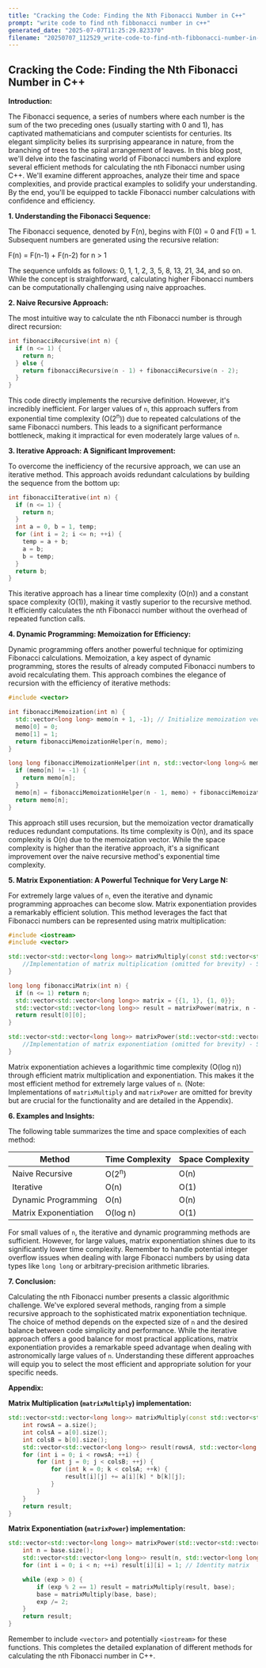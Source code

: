 ```yaml
---
title: "Cracking the Code: Finding the Nth Fibonacci Number in C++"
prompt: "write code to find nth fibbonacci number in c++"
generated_date: "2025-07-07T11:25:29.823370"
filename: "20250707_112529_write-code-to-find-nth-fibbonacci-number-in-c.md"
---
```


## Cracking the Code: Finding the Nth Fibonacci Number in C++

**Introduction:**

The Fibonacci sequence, a series of numbers where each number is the sum of the two preceding ones (usually starting with 0 and 1), has captivated mathematicians and computer scientists for centuries.  Its elegant simplicity belies its surprising appearance in nature, from the branching of trees to the spiral arrangement of leaves.  In this blog post, we'll delve into the fascinating world of Fibonacci numbers and explore several efficient methods for calculating the nth Fibonacci number using C++.  We'll examine different approaches, analyze their time and space complexities, and provide practical examples to solidify your understanding.  By the end, you'll be equipped to tackle Fibonacci number calculations with confidence and efficiency.


**1. Understanding the Fibonacci Sequence:**

The Fibonacci sequence, denoted by F(n), begins with F(0) = 0 and F(1) = 1. Subsequent numbers are generated using the recursive relation:

F(n) = F(n-1) + F(n-2)  for n > 1

The sequence unfolds as follows: 0, 1, 1, 2, 3, 5, 8, 13, 21, 34, and so on.  While the concept is straightforward, calculating higher Fibonacci numbers can be computationally challenging using naive approaches.


**2. Naive Recursive Approach:**

The most intuitive way to calculate the nth Fibonacci number is through direct recursion:

```c++
int fibonacciRecursive(int n) {
  if (n <= 1) {
    return n;
  } else {
    return fibonacciRecursive(n - 1) + fibonacciRecursive(n - 2);
  }
}
```

This code directly implements the recursive definition.  However, it's incredibly inefficient.  For larger values of `n`, this approach suffers from exponential time complexity (O(2<sup>n</sup>)) due to repeated calculations of the same Fibonacci numbers.  This leads to a significant performance bottleneck, making it impractical for even moderately large values of `n`.


**3. Iterative Approach: A Significant Improvement:**

To overcome the inefficiency of the recursive approach, we can use an iterative method.  This approach avoids redundant calculations by building the sequence from the bottom up:

```c++
int fibonacciIterative(int n) {
  if (n <= 1) {
    return n;
  }
  int a = 0, b = 1, temp;
  for (int i = 2; i <= n; ++i) {
    temp = a + b;
    a = b;
    b = temp;
  }
  return b;
}
```

This iterative approach has a linear time complexity (O(n)) and a constant space complexity (O(1)), making it vastly superior to the recursive method.  It efficiently calculates the nth Fibonacci number without the overhead of repeated function calls.


**4. Dynamic Programming: Memoization for Efficiency:**

Dynamic programming offers another powerful technique for optimizing Fibonacci calculations.  Memoization, a key aspect of dynamic programming, stores the results of already computed Fibonacci numbers to avoid recalculating them.  This approach combines the elegance of recursion with the efficiency of iterative methods:

```c++
#include <vector>

int fibonacciMemoization(int n) {
  std::vector<long long> memo(n + 1, -1); // Initialize memoization vector
  memo[0] = 0;
  memo[1] = 1;
  return fibonacciMemoizationHelper(n, memo);
}

long long fibonacciMemoizationHelper(int n, std::vector<long long>& memo) {
  if (memo[n] != -1) {
    return memo[n];
  }
  memo[n] = fibonacciMemoizationHelper(n - 1, memo) + fibonacciMemoizationHelper(n - 2, memo);
  return memo[n];
}
```

This approach still uses recursion, but the memoization vector dramatically reduces redundant computations. Its time complexity is O(n), and its space complexity is O(n) due to the memoization vector.  While the space complexity is higher than the iterative approach, it's a significant improvement over the naive recursive method's exponential time complexity.


**5. Matrix Exponentiation:  A Powerful Technique for Very Large N:**

For extremely large values of `n`, even the iterative and dynamic programming approaches can become slow.  Matrix exponentiation provides a remarkably efficient solution. This method leverages the fact that Fibonacci numbers can be represented using matrix multiplication:

```c++
#include <iostream>
#include <vector>

std::vector<std::vector<long long>> matrixMultiply(const std::vector<std::vector<long long>>& a, const std::vector<std::vector<long long>>& b) {
    //Implementation of matrix multiplication (omitted for brevity) - See Appendix
}

long long fibonacciMatrix(int n) {
  if (n <= 1) return n;
  std::vector<std::vector<long long>> matrix = {{1, 1}, {1, 0}};
  std::vector<std::vector<long long>> result = matrixPower(matrix, n - 1);
  return result[0][0];
}

std::vector<std::vector<long long>> matrixPower(std::vector<std::vector<long long>> base, int exp) {
    //Implementation of matrix exponentiation (omitted for brevity) - See Appendix
}
```

Matrix exponentiation achieves a logarithmic time complexity (O(log n)) through efficient matrix multiplication and exponentiation. This makes it the most efficient method for extremely large values of `n`.  (Note: Implementations of `matrixMultiply` and `matrixPower` are omitted for brevity but are crucial for the functionality and are detailed in the Appendix).


**6. Examples and Insights:**

The following table summarizes the time and space complexities of each method:

| Method             | Time Complexity | Space Complexity |
|----------------------|-----------------|------------------|
| Naive Recursive     | O(2<sup>n</sup>) | O(n)             |
| Iterative          | O(n)            | O(1)             |
| Dynamic Programming | O(n)            | O(n)             |
| Matrix Exponentiation | O(log n)         | O(1)             |


For small values of `n`, the iterative and dynamic programming methods are sufficient.  However, for large values, matrix exponentiation shines due to its significantly lower time complexity.  Remember to handle potential integer overflow issues when dealing with large Fibonacci numbers by using data types like `long long` or arbitrary-precision arithmetic libraries.


**7. Conclusion:**

Calculating the nth Fibonacci number presents a classic algorithmic challenge.  We've explored several methods, ranging from a simple recursive approach to the sophisticated matrix exponentiation technique. The choice of method depends on the expected size of `n` and the desired balance between code simplicity and performance. While the iterative approach offers a good balance for most practical applications, matrix exponentiation provides a remarkable speed advantage when dealing with astronomically large values of `n`.  Understanding these different approaches will equip you to select the most efficient and appropriate solution for your specific needs.


**Appendix:**

**Matrix Multiplication (`matrixMultiply`) implementation:**

```c++
std::vector<std::vector<long long>> matrixMultiply(const std::vector<std::vector<long long>>& a, const std::vector<std::vector<long long>>& b) {
    int rowsA = a.size();
    int colsA = a[0].size();
    int colsB = b[0].size();
    std::vector<std::vector<long long>> result(rowsA, std::vector<long long>(colsB, 0));
    for (int i = 0; i < rowsA; ++i) {
        for (int j = 0; j < colsB; ++j) {
            for (int k = 0; k < colsA; ++k) {
                result[i][j] += a[i][k] * b[k][j];
            }
        }
    }
    return result;
}
```

**Matrix Exponentiation (`matrixPower`) implementation:**

```c++
std::vector<std::vector<long long>> matrixPower(std::vector<std::vector<long long>> base, int exp) {
    int n = base.size();
    std::vector<std::vector<long long>> result(n, std::vector<long long>(n, 0));
    for (int i = 0; i < n; ++i) result[i][i] = 1; // Identity matrix

    while (exp > 0) {
        if (exp % 2 == 1) result = matrixMultiply(result, base);
        base = matrixMultiply(base, base);
        exp /= 2;
    }
    return result;
}
```

Remember to include `<vector>` and potentially `<iostream>` for these functions.  This completes the detailed explanation of different methods for calculating the nth Fibonacci number in C++.

